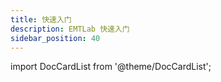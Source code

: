 ```yaml
---
title: 快速入门
description: EMTLab 快速入门
sidebar_position: 40
---
```



import DocCardList from '@theme/DocCardList';

<DocCardList />